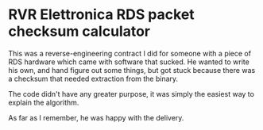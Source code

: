 # RVR Elettronica RDS packet checksum calculator

This was a reverse-engineering contract I did for someone with a piece
of RDS hardware which came with software that sucked. He wanted to write
his own, and hand figure out some things, but got stuck because there was
a checksum that needed extraction from the binary.

The code didn't have any greater purpose, it was simply the easiest way
to explain the algorithm.

As far as I remember, he was happy with the delivery.
